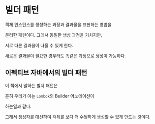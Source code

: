 # 빌더 패턴

객체 인스턴스를 생성하는 과정과 결과물을 표현하는 방법을

분리한 패턴이다. 그래서 동일한 생성 과정을 거치지만,

서로 다른 결과물이 나올 수 있게 한다.

새로운 결과물이 필요한 경우라도 똑같은 과정으로 생성이 가능하다.

## 이펙티브 자바에서의 빌더 패턴

이 책에서 말하는 빌더 패턴은

흔히 우리가 아는 `Lombok`의 Builder 어노테이션이

하는일과 같다.

그래서 생성자를 대신하여 객체를 보다 더 수월하게 생성할 수 있게 만드는 것이다.